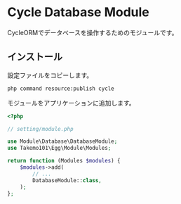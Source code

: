# Cycle Database Module
CycleORMでデータベースを操作するためのモジュールです。

## インストール
設定ファイルをコピーします。
```bash
php command resource:publish cycle
```

モジュールをアプリケーションに追加します。
```php
<?php

// setting/module.php

use Module\Database\DatabaseModule;
use Takemo101\Egg\Module\Modules;

return function (Modules $modules) {
    $modules->add(
        // ...
        DatabaseModule::class,
    );
};
```
